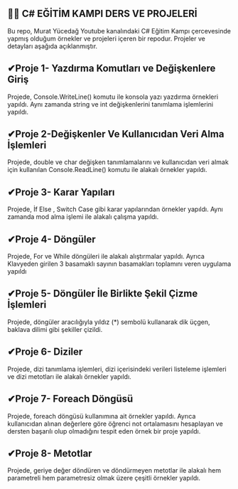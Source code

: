 🐱‍🏍  **C# EĞİTİM KAMPI DERS VE PROJELERİ**
---------------------------------------------
Bu repo, Murat Yücedağ Youtube kanalındaki C# Eğitim Kampı çercevesinde yapmış olduğum örnekler ve projeleri içeren bir repodur. Projeler ve detayları aşağıda açıklanmıştır.

✔**Proje 1- Yazdırma Komutları ve Değişkenlere Giriş** 
--------------------------------------------
Projede, Console.WriteLine() komutu ile konsola yazı yazdırma örnekleri yapıldı. Aynı zamanda string ve int değişkenlerini tanımlama işlemlerini yapıldı.

✔**Proje 2-Değişkenler Ve Kullanıcıdan Veri Alma İşlemleri**
--------------------------------------------
Projede, double ve char değişken tanımlamalarını ve kullanıcıdan veri almak için kullanılan Console.ReadLine() komutu ile alakalı örnekler yapıldı.

✔**Proje 3- Karar Yapıları**
--------------------------------------------
Projede, İf Else , Switch Case gibi karar yapılarından örnekler yapıldı. Aynı zamanda mod alma işlemi ile alakalı çalışma yapıldı.

✔**Proje 4- Döngüler**
--------------------------------------------
Projede, For ve While döngüleri ile alakalı alıştırmalar yapıldı. Ayrıca Klavyeden girilen 3 basamaklı sayının basamakları toplamını veren uygulama yapıldı

✔**Proje 5- Döngüler İle Birlikte Şekil Çizme İşlemleri**
--------------------------------------------
Projede, döngüler aracılığıyla yıldız (*) sembolü kullanarak dik üçgen, baklava dilimi gibi şekiller çizildi.

✔**Proje 6- Diziler**
--------------------------------------------
Projede, dizi tanımlama işlemleri, dizi içerisindeki verileri listeleme işlemleri ve dizi metotları ile alakalı örnekler yapıldı.

✔**Proje 7- Foreach Döngüsü**
--------------------------------------------
Projede, foreach döngüsü kullanımına ait örnekler yapıldı. Ayrıca kullanıcıdan alınan değerlere göre öğrenci not ortalamasını hesaplayan ve dersten başarılı olup olmadığını tespit eden örnek bir proje yapıldı.

✔**Proje 8- Metotlar**
--------------------------------------------
Projede, geriye değer döndüren ve döndürmeyen metotlar ile alakalı hem parametreli hem parametresiz olmak üzere çeşitli örnekler yapıldı.






